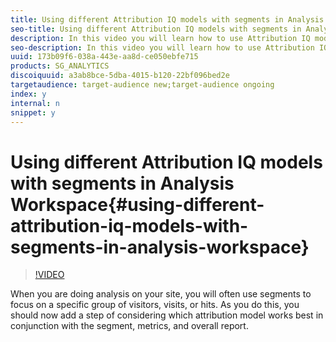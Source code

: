 ```yaml
---
title: Using different Attribution IQ models with segments in Analysis Workspace
seo-title: Using different Attribution IQ models with segments in Analysis Workspace
description: In this video you will learn how to use Attribution IQ models in conjunction with Adobe Analytics segments on your site.
seo-description: In this video you will learn how to use Attribution IQ models in conjunction with Adobe Analytics segments on your site.
uuid: 173b09f6-038a-443e-aa8d-ce050ebfe715
products: SG_ANALYTICS
discoiquuid: a3ab8bce-5dba-4015-b120-22bf096bed2e
targetaudience: target-audience new;target-audience ongoing
index: y
internal: n
snippet: y
---
```


# Using different Attribution IQ models with segments in Analysis Workspace{#using-different-attribution-iq-models-with-segments-in-analysis-workspace}

>[!VIDEO](https://video.tv.adobe.com/v/23743/?quality=12)

When you are doing analysis on your site, you will often use segments to focus on a specific group of visitors, visits, or hits. As you do this, you should now add a step of considering which attribution model works best in conjunction with the segment, metrics, and overall report.
